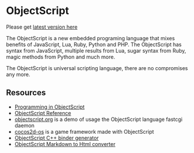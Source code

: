ObjectScript
============

Please get [latest version here](https://github.com/unitpoint/objectscript)

The ObjectScript is a new embedded programing language that mixes benefits of JavaScript, Lua, Ruby, Python and PHP. 
The ObjectScript has syntax from JavaScript, multiple results from Lua, sugar syntax from Ruby, magic methods from Python and much more.

The ObjectScript is universal scripting language, there are no compromises any more.

## Resources

* [Programming in ObjectScript](https://github.com/unitpoint/objectscript/wiki/Programming-in-ObjectScript)
* [ObjectScript Reference](https://github.com/unitpoint/objectscript/wiki/ObjectScript-Reference)
* [objectscript.org](https://github.com/unitpoint/objectscript.org) is a demo of usage the ObjectScript language fastcgi daemon
* [cocos2d-os](https://github.com/unitpoint/cocos2d-os) is a game framework made with ObjectScript
* [ObjectScript C++ binder generator](https://github.com/unitpoint/objectscript/blob/master/source/os-binder-generator.os)
* [ObjectScript Markdown to Html converter](https://github.com/unitpoint/objectscript-old/blob/master/examples-os/md2html.os)
